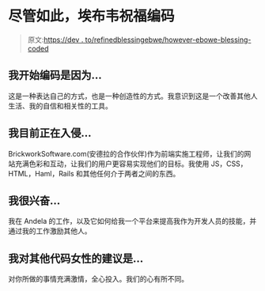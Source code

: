 # 尽管如此，埃布韦祝福编码

> 原文:[https://dev . to/refinedblessingebwe/however-ebowe-blessing-coded](https://dev.to/refinedblessingebowe/nevertheless-ebowe-blessing-coded)

## 我开始编码是因为...

这是一种表达自己的方式，也是一种创造性的方式。我意识到这是一个改善其他人生活、我的自信和相关性的工具。

## 我目前正在入侵...

BrickworkSoftware.com(安德拉的合作伙伴)作为前端实施工程师，让我们的网站充满色彩和互动，让我们的用户更容易实现他们的目标。我使用 JS，CSS，HTML，Haml，Rails 和其他任何介于两者之间的东西。

## 我很兴奋...

我在 Andela 的工作，以及它如何给我一个平台来提高我作为开发人员的技能，并通过我的工作激励其他人。

## 我对其他代码女性的建议是...

对你所做的事情充满激情，全心投入。我们的心有所不同。